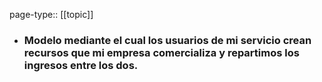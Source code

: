 page-type:: [[topic]]
- ### Modelo mediante el cual los usuarios de mi servicio crean recursos que mi empresa comercializa y repartimos los ingresos entre los dos.


